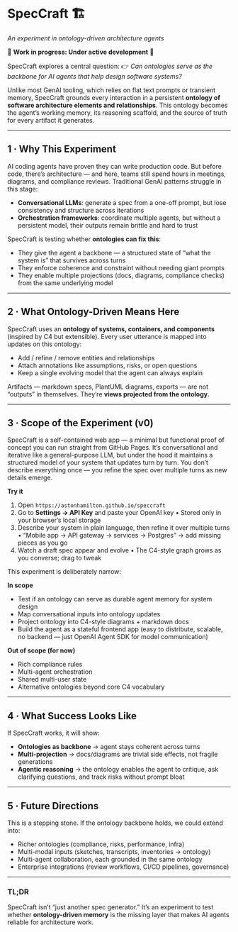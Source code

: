 # SpecCraft 🏗️

*An experiment in ontology-driven architecture agents*

🚧 **Work in progress: Under active development** 🚧

SpecCraft explores a central question:
👉 *Can ontologies serve as the backbone for AI agents that help design software systems?*

Unlike most GenAI tooling, which relies on flat text prompts or transient memory, SpecCraft grounds every interaction in a persistent **ontology of software architecture elements and relationships**. This ontology becomes the agent’s working memory, its reasoning scaffold, and the source of truth for every artifact it generates.

---

## 1 · Why This Experiment

AI coding agents have proven they can write production code. But before code, there’s architecture — and here, teams still spend hours in meetings, diagrams, and compliance reviews. Traditional GenAI patterns struggle in this stage:

* **Conversational LLMs**: generate a spec from a one-off prompt, but lose consistency and structure across iterations
* **Orchestration frameworks**: coordinate multiple agents, but without a persistent model, their outputs remain brittle and hard to trust

SpecCraft is testing whether **ontologies can fix this**:

* They give the agent a backbone — a structured state of “what the system is” that survives across turns
* They enforce coherence and constraint without needing giant prompts
* They enable multiple projections (docs, diagrams, compliance checks) from the same underlying model

---

## 2 · What Ontology-Driven Means Here

SpecCraft uses an **ontology of systems, containers, and components** (inspired by C4 but extensible). Every user utterance is mapped into updates on this ontology:

* Add / refine / remove entities and relationships
* Attach annotations like assumptions, risks, or open questions
* Keep a single evolving model that the agent can always explain

Artifacts — markdown specs, PlantUML diagrams, exports — are not “outputs” in themselves. They’re **views projected from the ontology.**

---

## 3 · Scope of the Experiment (v0)

SpecCraft is a self-contained web app — a minimal but functional proof of concept you can run straight from GitHub Pages. It’s conversational and iterative like a general-purpose LLM, but under the hood it maintains a structured model of your system that updates turn by turn. You don’t describe everything once — you refine the spec over multiple turns as new details emerge.

**Try it**

1. Open `https://astonhamilton.github.io/speccraft`
2. Go to **Settings → API Key** and paste your OpenAI key
   • Stored only in your browser’s local storage
3. Describe your system in plain language, then refine it over multiple turns
   • “Mobile app → API gateway → services → Postgres” → add missing pieces as you go
4. Watch a draft spec appear and evolve
   • The C4-style graph grows as you converse; drag to tweak
   
This experiment is deliberately narrow:

**In scope**

* Test if an ontology can serve as durable agent memory for system design
* Map conversational inputs into ontology updates
* Project ontology into C4-style diagrams + markdown docs
* Build the agent as a stateful frontend app (easy to distribute, scalable, no backend — just OpenAI Agent SDK for model communication)

**Out of scope (for now)**

* Rich compliance rules
* Multi-agent orchestration
* Shared multi-user state
* Alternative ontologies beyond core C4 vocabulary

---

## 4 · What Success Looks Like

If SpecCraft works, it will show:

* **Ontologies as backbone** → agent stays coherent across turns
* **Multi-projection** → docs/diagrams are trivial side effects, not fragile generations
* **Agentic reasoning** → the ontology enables the agent to critique, ask clarifying questions, and track risks without prompt bloat

---

## 5 · Future Directions

This is a stepping stone. If the ontology backbone holds, we could extend into:

* Richer ontologies (compliance, risks, performance, infra)
* Multi-modal inputs (sketches, transcripts, inventories → ontology)
* Multi-agent collaboration, each grounded in the same ontology
* Enterprise integrations (review workflows, CI/CD pipelines, governance)

---

### TL;DR

SpecCraft isn’t “just another spec generator.” It’s an experiment to test whether **ontology-driven memory** is the missing layer that makes AI agents reliable for architecture work.
